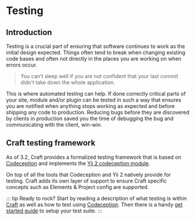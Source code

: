 # Testing
## Introduction
Testing is a crucial part of ensuring that software continues to work 
as the initial design expected. Things often tend to break when changing existing code bases
and often not directly in the places you are working on when errors occur. 

> You can’t sleep well if you are not confident that your last commit didn’t take down the whole application. 

This is where automated testing can help. If done correctly critical parts of 
your site, module and/or plugin can be tested in such a way that ensures you are
notified when anything stops working as expected and before shipping any code to production.
Reducing bugs before they are discovered by clients in production saved you the time
of debugging the bug and communicating with the client, win-win. 

## Craft testing framework
As of 3.2, Craft provides a formalized testing framework that is based on [Codeception](https://codeception.com/) 
and implements the [Yii 2 codeception module](https://codeception.com/for/yii). 

On top of all the tools that Codeception and Yii 2 natively provide for testing. 
Craft adds its own layer of support to ensure Craft specific concepts such as Elements 
& Project config are supported. 

::: tip
Ready to rock? Start by reading a description of what testing is
within [Craft](testing.md) as well as how to test using 
[Codeception](https://codeception.com/docs/01-Introduction). 
Then there is a handy [get started guide](./getting-started.md) 
to setup your test suite. 
:::

